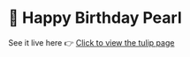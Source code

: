 # 🌷 Happy Birthday Pearl

See it live here 👉 [Click to view the tulip page](https://Sebasty28.github.io/)
